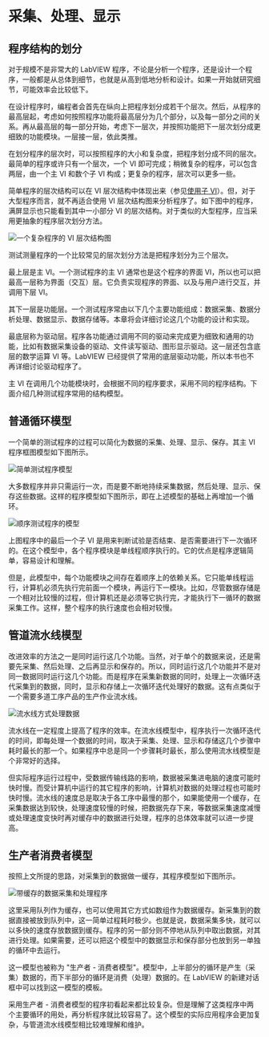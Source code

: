 # 采集、处理、显示

## 程序结构的划分

对于规模不是非常大的 LabVIEW 程序，不论是分析一个程序，还是设计一个程序，一般都是从总体到细节，也就是从高到低地分析和设计。如果一开始就研究细节，可能效率会比较低下。

在设计程序时，编程者会首先在纵向上把程序划分成若干个层次。然后，从程序的最高层起，考虑如何按照程序功能将最高层分为几个部分，以及每一部分之间的关系。再从最高层的每一部分开始，考虑下一层次，并按照功能把下一层次划分成更细致的功能模块。一层接一层，依此类推。

在划分程序的层次时，可以按照程序的大小和复杂度，把程序划分成不同的层次。最简单的程序或许只有一个层次，一个 VI 即可完成；稍微复杂的程序，可以包含两层，由一个主 VI 和数个子 VI 构成；更复杂的程序，层次可以更多一些。

简单程序的层次结构可以在 VI 层次结构中体现出来（参见[使用子 VI](ramp_up_complex_vis#使用子-vi)）。但，对于大型程序而言，就不再适合使用 VI 层次结构图来分析程序了。如下图中的程序，满屏显示也只能看到其中一小部分 VI 的层次结构。对于类似的大型程序，应当采用更抽象的程序层次划分方法。

![](images/image443.png "一个复杂程序的 VI 层次结构图")

测试测量程序的一个比较常见的层次划分方法是把程序划分为三个层次。

最上层是主 VI。一个测试程序的主 VI 通常也是这个程序的界面 VI，所以也可以把最高一层称为界面（交互）层。它负责实现程序的界面、以及与用户进行交互，并调用下层 VI。

其下一层是功能层。一个测试程序常由以下几个主要功能组成：数据采集、数据分析处理、数据显示、数据存储等。本章将会详细讨论这几个功能的设计和实现。

最底层称为驱动层。程序各功能通过调用不同的驱动来完成更为细致和通用的功能，比如有数据采集设备的驱动、文件读写驱动、图形显示驱动。这一层还包含底层的数学运算 VI 等。LabVIEW 已经提供了常用的底层驱动功能，所以本书也不再详细讨论驱动程序了。

主 VI 在调用几个功能模块时，会根据不同的程序要求，采用不同的程序结构。下面介绍几种测试程序常用的结构模型。

## 普通循环模型

一个简单的测试程序的过程可以简化为数据的采集、处理、显示、保存。其主 VI 程序框图模型如下图所示。

![](images/image444.png "简单测试程序模型")

大多数程序并非只需运行一次，而是要不断地持续采集数据，然后处理、显示、保存这些数据。这样的程序模型如下图所示，即在上述模型的基础上再增加一个循环。

![](images/image445.png "顺序测试程序的模型")

上图程序中的最后一个子 VI 是用来判断试验是否结束、是否需要进行下一次循环的。在这个模型中，各个程序模块是单线程顺序执行的。它的优点是程序逻辑简单，容易设计和理解。

但是，此模型中，每个功能模块之间存在着顺序上的依赖关系。它只能单线程运行，计算机必须先执行完前面一个模块，再运行下一模块。比如，尽管数据存储是一个相对比较慢的过程，但计算机还是必须等它执行完，才能执行下一循环的数据采集工作。这样，整个程序的执行速度也会相对较慢。

## 管道流水线模型

改进效率的方法之一是同时运行这几个功能。当然，对于单个的数据来说，还是需要先采集、然后处理、之后再显示和保存的。所以，同时运行这几个功能并不是对同一数据同时运行这几个功能。而是程序在采集新数据的同时，处理上一次循环迭代采集到的数据，同时，显示和存储上一次循环迭代处理好的数据。这有点类似于一个需要多道工序产品的生产作业流水线。

![](images/image446.png "流水线方式处理数据")

流水线在一定程度上提高了程序的效率。在流水线模型中，程序执行一次循环迭代的时间，即每处理一个数据的时间，取决于采集、处理、显示和存储这几个步骤中耗时最长的那一个。如果程序中总是同一个步骤耗时最长，那么使用流水线模型是个非常好的选择。

但实际程序运行过程中，受数据传输线路的影响，数据被采集进电脑的速度可能时快时慢。而受计算机中运行的其它程序的影响，计算机对数据的处理过程也可能时快时慢。流水线的速度总是取决于各工序中最慢的那个，如果能使用一个缓存，在采集数据达到较快，处理速度较慢的时候，把数据先存下来，等数据采集速度减慢或处理速度变快时再对缓存中的数据进行处理，程序的总体效率就可以进一步提高。

## 生产者消费者模型

按照上文所提的思路，对采集到的数据做一缓存，其程序模型如下图所示。

![](images/image447.png "带缓存的数据采集和处理程序")

这里采用队列作为缓存，也可以使用其它方式如数组作为数据缓存。新采集到的数据直接被放到队列中，这一简单过程耗时极少。也就是说，数据采集多快，就可以以多快的速度存放数据到缓存。程序的另一部分则不停地从队列中取出数据，对其进行处理。如果需要，还可以把这个模型中的数据显示和保存部分也放到另一单独的循环中去运行。

这一模型也被称为 "生产者 - 消费者模型"。模型中，上半部分的循环是产生（采集）数据的，而下半部分的循环是消费（处理）数据的。在 LabVIEW 的新建对话框中可以找到这一模型的模板。

采用生产者 - 消费者模型的程序初看起来都比较复杂。但是理解了这类程序中两个主要循环的用处，再分析程序就比较容易了。这个模型的实际应用程序会更加复杂，与管道流水线模型相比较难理解和维护。